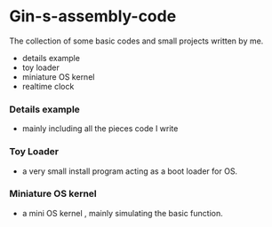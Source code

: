 # Gin-s-assembly-code

The collection of some basic codes  and small projects written by me.



* details example
* toy loader
* miniature OS kernel
* realtime clock



<h3>Details example</h3>

* mainly including all the pieces code I write 



<h3>Toy Loader</h3>

* a very small install program acting as a boot loader for OS.



<h3>Miniature OS kernel</h3>

* a mini OS kernel , mainly simulating the basic function.